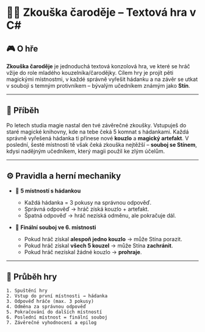 # 🧙‍♂️ Zkouška čaroděje – Textová hra v C#

## 🎮 O hře
**Zkouška čaroděje** je jednoduchá textová konzolová hra, ve které se hráč vžije do role mladého kouzelníka/čarodějky. Cílem hry je projít pěti magickými místnostmi, v každé správně vyřešit hádanku a na závěr se utkat v souboji s temným protivníkem – bývalým učedníkem známým jako **Stín**.

---

## 📜 Příběh
Po letech studia magie nastal den tvé závěrečné zkoušky. Vstupuješ do staré magické knihovny, kde na tebe čeká 5 komnat s hádankami. Každá správně vyřešená hádanka ti přinese nové **kouzlo** a **magický artefakt**. V poslední, šesté místnosti tě však čeká zkouška nejtěžší – **souboj se Stínem**, kdysi nadějným učedníkem, který magii použil ke zlým účelům.

---

## ⚙️ Pravidla a herní mechaniky

- 🔹 **5 místností s hádankou**
  - Každá hádanka = 3 pokusy na správnou odpověď.
  - Správná odpověď → hráč získá kouzlo + artefakt.
  - Špatná odpověď → hráč nezíská odměnu, ale pokračuje dál.

- 🔸 **Finální souboj ve 6. místnosti**
  - Pokud hráč získal **alespoň jedno kouzlo** → může Stína porazit.
  - Pokud hráč získal **všech 5 kouzel** → může Stína **zachránit**.
  - Pokud hráč nezískal žádné kouzlo → **prohraje**.

---

## 🧭 Průběh hry
```text
1. Spuštění hry
2. Vstup do první místnosti → hádanka
3. Odpověď hráče (max. 3 pokusy)
4. Odměna za správnou odpověď
5. Pokračování do dalších místností
6. Poslední místnost = finální souboj
7. Závěrečné vyhodnocení a epilog
```